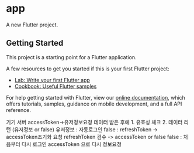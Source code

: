 # app

A new Flutter project.

## Getting Started

This project is a starting point for a Flutter application.

A few resources to get you started if this is your first Flutter project:

- [Lab: Write your first Flutter app](https://flutter.dev/docs/get-started/codelab)
- [Cookbook: Useful Flutter samples](https://flutter.dev/docs/cookbook)

For help getting started with Flutter, view our
[online documentation](https://flutter.dev/docs), which offers tutorials,
samples, guidance on mobile development, and a full API reference.

기기                          서버
accessToken->유저정보요청     데이터 받은 후에 1. 유효성 체크 2. 데이터 리턴 (유저정보 or false)
유저정보 : 자동로그인
false : refreshToken -> accessToken초기화 요청
                          refreshToken 검수 -> accessToken or false
false : 처음부터 다시 로그인
accessToken 으로 다시 정보요청

